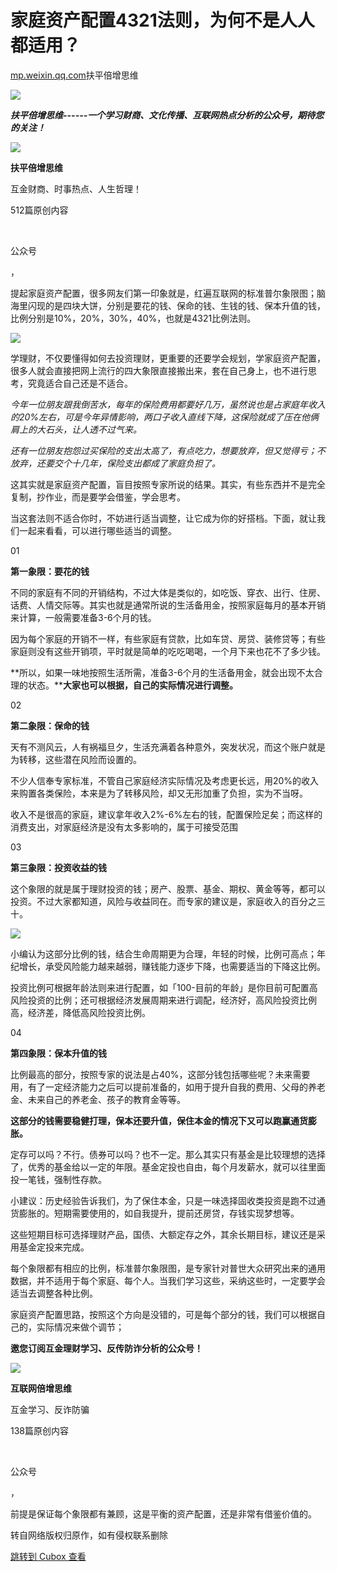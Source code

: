 家庭资产配置4321法则，为何不是人人都适用？
=======================

[mp.weixin.qq.com](https://mp.weixin.qq.com/s/sJpPo2Aa-cx7vOOoSPvOqQ)扶平倍增思维

![](https://cubox.pro/c/filters:no_upscale()?imageUrl=https%3A%2F%2Fmmbiz.qpic.cn%2Fmmbiz_gif%2Fb96CibCt70iabxGraSfbk6yTjATjwMNXW8Bq7p3qkxwPR07VoicHMGicORWDeG6ujXLuhFYc8p7LgQXdpbopsRW4mQ%2F640%3Fwx_fmt%3Dgif%26wxfrom%3D5%26wx_lazy%3D1)

***扶平倍增思维------***一个学习财商、文化传播、互联网热点分析的公众号，期待您的关注！******

![](https://cubox.pro/c/filters:no_upscale()?imageUrl=https%3A%2F%2Fmmbiz.qpic.cn%2Fmmbiz_png%2F9aKmpJhRWeToZKZDtvrmNXNEia8J2UOK2AaibYoItb6hdS7vpDTJD23bfJRBcUM8ETDLwribOO5k4f8u76vDMY45w%2F300%3Fwx_fmt%3Dpng%26wxfrom%3D19&valid=false)

**扶平倍增思维**

互金财商、时事热点、人生哲理！

512篇原创内容

<br />

公众号   

，

提起家庭资产配置，很多网友们第一印象就是，红遍互联网的标准普尔象限图；脑海里闪现的是四块大饼，分别是要花的钱、保命的钱、生钱的钱、保本升值的钱，比例分别是10%，20%，30%，40%，也就是4321比例法则。

![](https://cubox.pro/c/filters:no_upscale()?imageUrl=https%3A%2F%2Fmmbiz.qpic.cn%2Fmmbiz_jpg%2FW7jbSKrgWTrFaAQwAhCzmCHp1tf9hQibibn8E3M9yvhk3RdCtp5iaEK7icmjgBglXJOyCkMRQicRe5iahJbpxsWfQofg%2F640%3Fwx_fmt%3Djpeg%26wxfrom%3D5%26wx_lazy%3D1%26wx_co%3D1)


学理财，不仅要懂得如何去投资理财，更重要的还要学会规划，学家庭资产配置，很多人就会直接把网上流行的四大象限直接搬出来，套在自己身上，也不进行思考，究竟适合自己还是不适合。

*今年一位朋友跟我倒苦水，每年的保险费用都要好几万，虽然说也是占家庭年收入的20%左右，可是今年异情影响，两口子收入直线下降，这保险就成了压在他俩肩上的大石头，让人透不过气来。*

*还有一位朋友抱怨过买保险的支出太高了，有点吃力，想要放弃，但又觉得亏；不放弃，还要交个十几年，保险支出都成了家庭负担了。*

这其实就是家庭资产配置，盲目按照专家所说的结果。其实，有些东西并不是完全复制，抄作业，而是要学会借鉴，学会思考。

当这套法则不适合你时，不妨进行适当调整，让它成为你的好搭档。下面，就让我们一起来看看，可以进行哪些适当的调整。


01

**第一象限：要花的钱**

不同的家庭有不同的开销结构，不过大体是类似的，如吃饭、穿衣、出行、住房、话费、人情交际等。其实也就是通常所说的生活备用金，按照家庭每月的基本开销来计算，一般需要准备3-6个月的钱。

因为每个家庭的开销不一样，有些家庭有贷款，比如车贷、房贷、装修贷等；有些家庭则没有这些开销项，平时就是简单的吃吃喝喝，一个月下来也花不了多少钱。

**所以，如果一味地按照生活所需，准备3-6个月的生活备用金，就会出现不太合理的状态。****大家也可以根据，自己的实际情况进行调整。**


02

**第二象限：保命的钱**

天有不测风云，人有祸福旦夕，生活充满着各种意外，突发状况，而这个账户就是为转移，这些潜在风险而设置的。

不少人信奉专家标准，不管自己家庭经济实际情况及考虑更长远，用20%的收入来购置各类保险，本来是为了转移风险，却又无形加重了负担，实为不当呀。

收入不是很高的家庭，建议拿年收入2%-6%左右的钱，配置保险足矣；而这样的消费支出，对家庭经济是没有太多影响的，属于可接受范围


03

**第三象限：投资收益的钱**

这个象限的就是属于理财投资的钱；房产、股票、基金、期权、黄金等等，都可以投资。不过大家都知道，风险与收益同在。而专家的建议是，家庭收入的百分之三十。

![](https://cubox.pro/c/filters:no_upscale()?imageUrl=https%3A%2F%2Fmmbiz.qpic.cn%2Fmmbiz_png%2FQC9TMbnMOvmnb1aDudrkwn1KDliaAIxKduFDERexhfR4LDNKibV0icw9OeJunzVf8NiciaJNSSBTW5BJqUPl9AuJcPQ%2F640%3Fwx_fmt%3Dpng%26wxfrom%3D5%26wx_lazy%3D1%26wx_co%3D1)

小编认为这部分比例的钱，结合生命周期更为合理，年轻的时候，比例可高点；年纪增长，承受风险能力越来越弱，赚钱能力逐步下降，也需要适当的下降这比例。

投资比例可根据年龄法则来进行配置，如「100-目前的年龄」是你目前可配置高风险投资的比例；还可根据经济发展周期来进行调配，经济好，高风险投资比例高，经济差，降低高风险投资比例。


04

**第四象限：保本升值的钱**

比例最高的部分，按照专家的说法是占40%，这部分钱包括哪些呢？未来需要用，有了一定经济能力之后可以提前准备的，如用于提升自我的费用、父母的养老金、未来自己的养老金、孩子的教育金等等。

**这部分的钱需要稳健打理，保本还要升值，保住本金的情况下又可以跑赢通货膨胀。**

定存可以吗？不行。债券可以吗？也不一定。那么其实只有基金是比较理想的选择了，优秀的基金给以一定的年限。基金定投也自由，每个月发薪水，就可以往里面投一笔钱，强制性存款。

小建议：历史经验告诉我们，为了保住本金，只是一味选择固收类投资是跑不过通货膨胀的。短期需要使用的，如自我提升，提前还房贷，存钱实现梦想等。

这些短期目标可选择理财产品，国债、大额定存之外，其余长期目标，建议还是采用基金定投来完成。

每个象限都有相应的比例，标准普尔象限图，是专家针对普世大众研究出来的通用数据，并不适用于每个家庭、每个人。当我们学习这些，采纳这些时，一定要学会适当去调整各种比例。

家庭资产配置思路，按照这个方向是没错的，可是每个部分的钱，我们可以根据自己的，实际情况来做个调节；

**邀您订阅互金理财学习、反传防诈分析的公众号！**


![](https://cubox.pro/c/filters:no_upscale()?imageUrl=https%3A%2F%2Fmmbiz.qpic.cn%2Fmmbiz_png%2FibRTicYJrviciawYJShSK1TN2cZYdor0cv2eKWpgR6a1L6CTiaSIib7d5a6D1tqicWIqV1Zau85UibV5OKeqhxVib60LGDg%2F300%3Fwx_fmt%3Dpng%26wxfrom%3D19&valid=false)

**互联网倍增思维**

互金学习、反诈防骗

138篇原创内容

<br />

公众号   

，

前提是保证每个象限都有兼顾，这是平衡的资产配置，还是非常有借鉴价值的。

转自网络版权归原作，如有侵权联系删除

[跳转到 Cubox 查看](https://cubox.pro/my/card?id=7251488116555384033)
